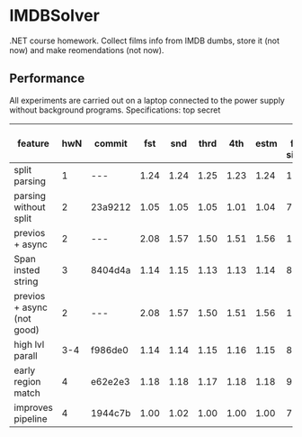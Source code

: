 # IMDBSolver

.NET course homework.
Collect films info from IMDB dumbs, store it (not now) and make reomendations (not now).

## Performance

All experiments are carried out on a laptop connected to the power supply without background programs.
Specifications: top secret

| feature | hwN | commit | fst | snd | thrd | 4th | estm | % from simple |
| ------- | --- | ------ | --- | --- | ---- | --- | ---- | ------------- |
| split parsing | 1 | --- | 1.24 | 1.24 | 1.25 | 1.23 | 1.24 | 100% |
| parsing without split | 2 | 23a9212 | 1.05 | 1.05 | 1.05 | 1.01 | 1.04 | 76% |
| previos + async | 2 | --- | 2.08 | 1.57 | 1.50 | 1.51 | 1.56 | 139% |
| Span insted string | 3 | 8404d4a | 1.14 | 1.15 | 1.13 | 1.13 | 1.14 | 88% |
| previos + async (not good) | 2 | --- | 2.08 | 1.57 | 1.50 | 1.51 | 1.56 | 139% |
| high lvl parall | 3-4 | f986de0 | 1.14 | 1.14 | 1.15 | 1.16 | 1.15 | 89% |
| early region match | 4 | e62e2e3 | 1.18 | 1.18 | 1.17 | 1.18 | 1.18 | 93% |
| improves pipeline | 4 | 1944c7b | 1.00 | 1.02 | 1.00 | 1.00 | 1.00 | 71% |